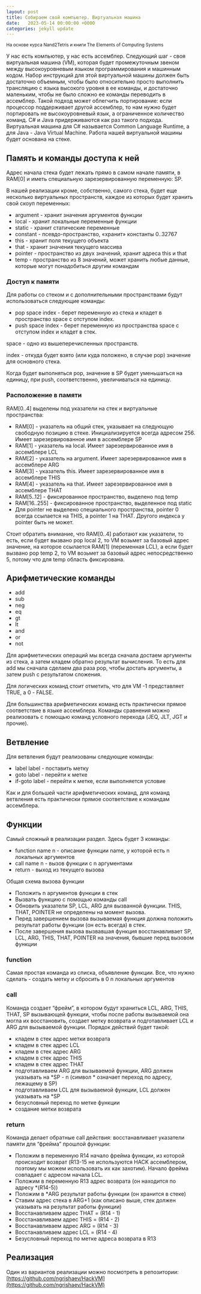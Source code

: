 ```yaml
---
layout: post
title: Собираем свой компьютер. Виртуальная машина
date:   2023-05-14 00:00:00 +0000
categories: jekyll update
---
```


<small>
На основе курса Nand2Tetris и книги The Elements of Computing Systems
</small>

У нас есть компьютер, у нас есть ассемблер. Следующий шаг - своя виртуальная машина (VM), которая будет промежуточным звеном между высокоуровневым языком программирования и машинным кодом. Набор инструкций для этой виртуальной машины должен быть достаточно объемным, чтобы было относительно просто выполнить трансляцию с языка высокого уровня в ее команды, и достаточно маленьким, чтобы не было сложно ее команды переводить в ассемблер. Такой подход может облегчить портирование: если процессор поддерживает другой ассемблер, то нам нужно будет портировать не высокоуровневый язык, а ограниченное количество команд. C# и Java придерживаются как раз такого подхода. Виртуальная машина для C# называется Common Language Runtime, а для Java - Java Virtual Machine. Работа нашей виртуальной машины будет основана на стеке. 

## Память и команды доступа к ней

Адрес начала стека будет лежать прямо в самом начале памяти, в RAM[0] и иметь специальную зарезервированную переменную: SP.

В нашей реализации кроме, собственно, самого стека, будет еще несколько виртуальных пространств, каждое из которых будет хранить свой скоуп переменных:

- argument - хранит значения аргументов функции
- local - хранит локальные переменные функции
- static - хранит статические переменные
- constant - псевдо-пространство, «хранит» константы 0..32767
- this - хранит поля текущего объекта
- that - хранит значения текущего массива
- pointer - пространство из двух значений, хранит адреса this и that
- temp - пространство из 8 значений, может хранить любые данные, которые могут понадобиться другим командам

### Доступ к памяти

Для работы со стеком и с дополнительными пространствами будут использоваться следующие команды:

- pop space index - берет переменную из стека и кладет в пространство space с отступом index.
- push space index - берет переменную из пространства space с отступом index и кладет в стек.

space - одно из вышеперечисленных пространств.

index - откуда будет взято (или куда положено, в случае pop) значение для основного стека. 

Когда будет выполняться pop, значение в SP будет уменьшаться на единицу, при push, соответственно, увеличиваться на единицу.

### Расположение в памяти

RAM[0..4] выделены под указатели на стек и виртуальные пространства:

- RAM[0] - указатель на общий стек, указывает на следующую свободную позицию в стеке. Инициализируется всегда адресом 256. Имеет зарезервированное имя в ассемблере SP
- RAM[1] - указатель на local. Имеет зарезервированное имя в ассемблере LCL
- RAM[2] - указатель на argument. Имеет зарезервированное имя в ассемблере ARG
- RAM[3] - указатель this. Имеет зарезервированное имя в ассемблере THIS
- RAM[4] - указатель на that. Имеет зарезервированное имя в ассемблере THAT
- RAM[5..12] - фиксированное пространство, выделено под temp
- RAM[16..255] - фиксированное пространство, выделенное под static
- Для pointer не выделено специального пространства, pointer 0 всегда ссылается на THIS, а pointer 1 на THAT. Другого индекса у pointer быть не может.

Стоит обратить внимание, что RAM[0..4] работают как указатели, то есть, если будет вызвано pop local 2, то VM возьмет за базовый адрес значение, на которое ссылается RAM[1] (переменная LCL), а если будет вызвано pop temp 2, то VM возьмет за базовый адрес непосредственно 5, потому что для temp область фиксирована.

## Арифметические команды

- add
- sub
- neg
- eq
- gt
- lt
- and
- or
- not

Для арифметических операций мы всегда сначала достаем аргументы из стека, а затем кладем обратно результат вычисления. То есть для add мы сначала сделаем два раза pop, чтобы достать аргументы, а затем push с результатом сложения. 

Для логических команд стоит отметить, что для VM -1 представляет TRUE, а 0 - FALSE.

Для большинства арифметических команд есть практически прямое соответствие в языке ассемблера. Команды сравнения можно реализовать с помощью команд условного перехода (JEQ, JLT, JGT и прочие).

## Ветвление

Для ветвления будут реализованы следующие команды:

- label label - поставить метку
- goto label - перейти к метке
- if-goto label - перейти к метке, если выполняется условие

Как и для большей части арифметических команд, для команд ветвления есть практически прямое соответствие к командам ассемблера.

## Функции

Самый сложный в реализации раздел. Здесь будет 3 команды:

- function name n - описание функции name, у которой есть n локальных аргументов
- call name n - вызов функции с n аргументами
- return - выход из текущего вызова

Общая схема вызова функции

- Положить n аргументов функции в стек
- Вызвать функцию с помощью команды call
- Обновить указатели SP, LCL, ARG для вызванной функции. THIS, THAT, POINTER не определены на момент вызова.
- Перед завершением вызова вызываемая функция должна положить результат работы функции (он есть всегда) в стек.
- После завершения вызова вызвавшая функция восстанавливает SP, LCL, ARG, THIS, THAT, POINTER на значения, бывшие перед вызовом функции

### function

Самая простая команда из списка, объявление функции. Все, что нужно сделать - создать метку и сбросить в 0 n локальных аргументов

### call

Команда создает “фрейм”, в котором будут храниться LCL, ARG, THIS, THAT, SP вызывающей функции, чтобы после работы вызываемой она могла их восстановить, создает метку возврата и подготавливает LCL и ARG для вызываемой функции. Порядок действий будет такой:

- кладем в стек адрес метки возврата
- кладем в стек адрес LCL
- кладем в стек адрес ARG
- кладем в стек адрес THIS
- кладем в стек адрес THAT
- подготавливаем ARG для вызываемой функции, ARG должен указывать на *SP - n (символ * означает переход по адресу, лежащему в SP)
- подготавливаем LCL для вызываемой функции, LCL должен указывать на *SP
- безусловный переход по метке функции
- создание метки возврата

### return

Команда делает обратные call действия: восстанавливает указатели памяти для “фрейма” прошлой функции:

- Положим в переменную R14 начало фрейма функции, из которой происходит возврат (R13-15 не используются HACK ассемблером, поэтому мы можем использовать их как захотим). Начало фрейма совпадает с адресом начала LCL.
- Положим в переменную R13 адрес возврата (он находится по адресу *(R14-5))
- Положим в *ARG результат работы функции (он хранится в стеке)
- Ставим адрес стека в ARG+1 (как описано выше, стек должен указывать на результат работы функции)
- Восстанавливаем адрес THAT = (R14 - 1)
- Восстанавливаем адрес THIS = (R14 - 2)
- Восстанавливаем адрес ARG = (R14 - 3)
- Восстанавливаем адрес LCL = (R14 - 4)
- Безусловный переход по метке адреса возврата в R13

## Реализация

Один из вариантов реализации можно посмотреть в репозитории: [https://github.com/ngrishaev/HackVM](https://github.com/ngrishaev/HackVM) 